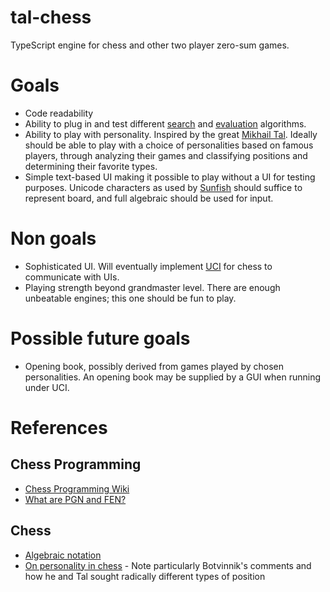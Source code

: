 # tal-chess

TypeScript engine for chess and other two player zero-sum games.

# Goals

- Code readability
- Ability to plug in and test different [search](https://www.chessprogramming.org/Search) and [evaluation](https://www.chessprogramming.org/Evaluation) algorithms.
- Ability to play with personality. Inspired by the great [Mikhail Tal](https://en.wikipedia.org/wiki/Mikhail_Tal). Ideally should be able to play with a choice of personalities based on famous players, through analyzing their games and classifying positions and determining their favorite types.
- Simple text-based UI making it possible to play without a UI for testing purposes. Unicode characters as used by [Sunfish](https://github.com/thomasahle/sunfish) should suffice to represent board, and full algebraic should be used for input.

# Non goals

- Sophisticated UI. Will eventually implement [UCI](https://en.wikipedia.org/wiki/Universal_Chess_Interface) for chess to communicate with UIs.
- Playing strength beyond grandmaster level. There are enough unbeatable engines; this one should be fun to play.

# Possible future goals

- Opening book, possibly derived from games played by chosen personalities. An opening book may be supplied by a GUI when running under UCI.

# References

## Chess Programming

- [Chess Programming Wiki](https://www.chessprogramming.org/Main_Page)
- [What are PGN and FEN?](https://support.chess.com/article/658-what-are-pgn-fen)

## Chess

- [Algebraic notation](https://en.wikipedia.org/wiki/Algebraic_notation_(chess))
- [On personality in chess](https://www.chessgames.com/perl/chesscollection?cid=1005503) - Note particularly Botvinnik's comments and how he and Tal sought radically different types of position
